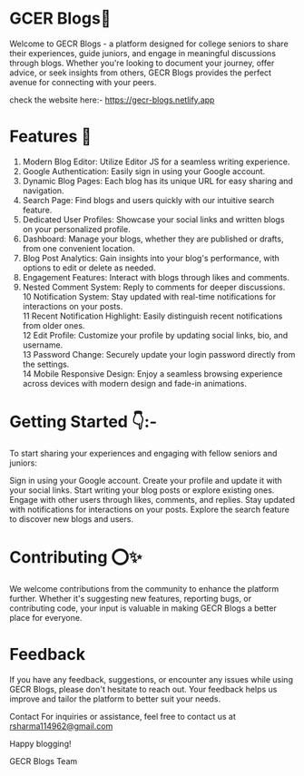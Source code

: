 # GCER Blogs🧾

Welcome to GECR Blogs - a platform designed for college seniors to share their experiences, guide juniors, and engage in meaningful discussions through blogs. Whether you're looking to document your journey, offer advice, or seek insights from others, GECR Blogs provides the perfect avenue for connecting with your peers.

check the website here:- https://gecr-blogs.netlify.app

# Features 🎈
1. Modern Blog Editor: Utilize Editor JS for a seamless writing experience.<br>
2. Google Authentication: Easily sign in using your Google account.<br>
3. Dynamic Blog Pages: Each blog has its unique URL for easy sharing and navigation.<br>
4. Search Page: Find blogs and users quickly with our intuitive search feature.<br>
5. Dedicated User Profiles: Showcase your social links and written blogs on your personalized profile.<br>
6. Dashboard: Manage your blogs, whether they are published or drafts, from one convenient location.<br>
7. Blog Post Analytics: Gain insights into your blog's performance, with options to edit or delete as needed.<br>
8. Engagement Features: Interact with blogs through likes and comments.<br>
9. Nested Comment System: Reply to comments for deeper discussions.<br>
10 Notification System: Stay updated with real-time notifications for interactions on your posts.<br>
11 Recent Notification Highlight: Easily distinguish recent notifications from older ones.<br>
12 Edit Profile: Customize your profile by updating social links, bio, and username.<br>
13 Password Change: Securely update your login password directly from the settings.<br>
14 Mobile Responsive Design: Enjoy a seamless browsing experience across devices with modern design and fade-in animations.

# Getting Started 👇:-
To start sharing your experiences and engaging with fellow seniors and juniors:

Sign in using your Google account.
Create your profile and update it with your social links.
Start writing your blog posts or explore existing ones.
Engage with other users through likes, comments, and replies.
Stay updated with notifications for interactions on your posts.
Explore the search feature to discover new blogs and users.

# Contributing ⭕✨
We welcome contributions from the community to enhance the platform further. Whether it's suggesting new features, reporting bugs, or contributing code, your input is valuable in making GECR Blogs a better place for everyone.

# Feedback 
If you have any feedback, suggestions, or encounter any issues while using GECR Blogs, please don't hesitate to reach out. Your feedback helps us improve and tailor the platform to better suit your needs.

Contact
For inquiries or assistance, feel free to contact us at rsharma114962@gmail.com

Happy blogging!

GECR Blogs Team






